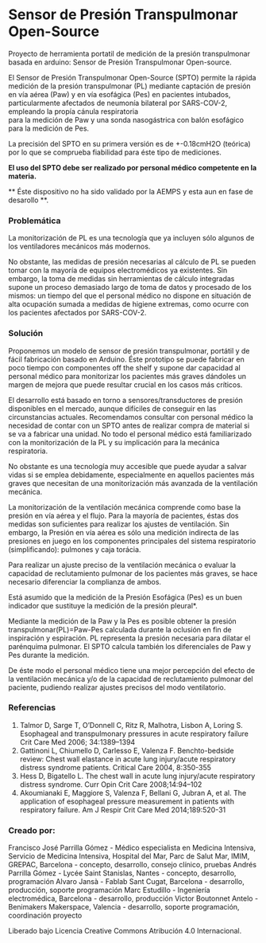 # **Sensor de Presión Transpulmonar Open-Source**

Proyecto de herramienta portatil de medición de la presión transpulmonar basada en arduino: Sensor de Presión Transpulmonar Open-source.

El Sensor de Presión Transpulmonar Open-Source (SPTO) permite la rápida medición de la presión transpulmonar (PL)
mediante captación de presión en vía aérea (Paw) y en vía esofágica (Pes) en pacientes intubados,
particularmente afectados de neumonía bilateral por SARS-COV-2, empleando la propía cánula respiratoria  
para la medición de Paw y una sonda nasogástrica con balón esofágico para la medición de Pes.

La precisión del SPTO en su primera versión es de +-0.18cmH2O (teórica) por lo que se comprueba fiabilidad para éste tipo de mediciones.

**El uso del SPTO debe ser realizado por personal médico competente en la materia.**

** Éste dispositivo no ha sido validado por la AEMPS y esta aun en fase de desarollo **.

### Problemática

La monitorización de PL es una tecnología que ya incluyen sólo algunos de los ventiladores mecánicos más modernos.

No obstante, las medidas de presión necesarias al cálculo de PL se pueden tomar con la mayoría de equipos electromédicos ya existentes.
Sin embargo, la toma de medidas sin herramientas de cálculo integradas supone un proceso demasiado largo de toma de datos y procesado de los mismos:
un tiempo del que el personal médico no dispone en situación de alta ocupación sumada a medidas de higiene extremas,
como ocurre con los pacientes afectados por SARS-COV-2.


### Solución

Proponemos un modelo de sensor de presión transpulmonar, portátil y de fácil fabricación basado en Arduino.
Éste prototipo se puede fabricar en poco tiempo con componentes off the shelf y supone dar capacidad al personal médico para monitorizar los pacientes más graves
dándoles un margen de mejora que puede resultar crucial en los casos más críticos.

El desarrollo está basado en torno a sensores/transductores de presión disponibles en el mercado, aunque difíciles de conseguir en las circunstancias actuales.
Recomendamos consultar con personal médico la necesidad de contar con un SPTO antes de realizar compra de material si se va a fabricar una unidad.
No todo el personal médico está familiarizado con la monitorización de la PL y su implicación para la mecánica respiratoria.

No obstante es una tecnología muy accesible que puede ayudar a salvar vidas si se emplea debidamente,
especialmente en aquellos pacientes más graves que necesitan de una monitorización más avanzada de la ventilación mecánica.

La monitorización de la ventilación mecánica comprende como base la presión en vía aérea y el flujo.
Para la mayoría de pacientes, éstas dos medidas son suficientes para realizar los ajustes de ventilación. 
Sin embargo, la Presión en vía aérea es sólo una medición indirecta de las presiones en juego
en los componentes principales del sistema respiratorio (simplificando): pulmones y caja torácia.

Para realizar un ajuste preciso de la ventilación mecánica o evaluar la capacidad de reclutamiento pulmonar de los pacientes más graves,
se hace necesario diferenciar la complianza de ambos.

Está asumido que la medición de la Presión Esofágica (Pes) es un buen indicador que sustituye la medición de la presión pleural*.

Mediante la medición de la Paw y la Pes es posible obtener la presión transpulmonar(PL)=Paw-Pes calculada
durante la oclusión en fin de inspiración y espiración. PL representa la presión necesaria para dilatar el parénquima pulmonar.
El SPTO calcula también los diferenciales de Paw y Pes durante la medición.

De éste modo el personal médico tiene una mejor percepción del efecto de la ventilación mecánica y/o de la capacidad de reclutamiento pulmonar del paciente,
pudiendo realizar ajustes precisos del modo ventilatorio.

### Referencias
1. Talmor D, Sarge T, O’Donnell C, Ritz R, Malhotra, Lisbon A, Loring S. Esophageal and transpulmonary pressures in acute respiratory failure Crit Care Med 2006; 34:1389–1394
2. Gattinoni L, Chiumello D, Carlesso E, Valenza F. Benchto-bedside review: Chest wall elastance in acute lung injury/acute respiratory distress syndrome patients. Critical Care 2004, 8:350-355
3. Hess D, Bigatello L. The chest wall in acute lung injury/acute respiratory distress syndrome. Curr Opin Crit Care 2008;14:94–102
4. Akoumianaki E, Maggiore S, Valenza F, Bellani G, Jubran A, et al. The application of esophageal pressure measurement in patients with respiratory failure. Am J Respir Crit Care Med 2014;189:520-31



### Creado por:
Francisco José Parrilla Gómez - Médico especialista en Medicina Intensiva, Servicio de Medicina Intensiva, Hospital del Mar, Parc de Salut Mar, IMIM, GREPAC, Barcelona - concepto, desarrollo, consejo clínico, pruebas
Andrés Parrilla Gómez - Lycée Saint Stanislas, Nantes - concepto, desarrollo, programación
Alvaro Jansà - Fablab Sant Cugat, Barcelona - desarrollo, producción, soporte programación
Marc Estudillo - Ingeniería electromédica, Barcelona - desarrollo, producción
Victor Boutonnet Antelo - Benimakers Makerspace, Valencia - desarrollo, soporte programación, coordinación proyecto

Liberado bajo Licencia Creative Commons Atribución 4.0 Internacional.

